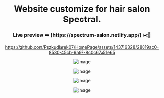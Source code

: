 
<div align="center">

<h1>   Website customize for hair salon Spectral. </h1> 

<h3>   Live preview ➡️  (https://spectrum-salon.netlify.app/) ✂️🪮 </h3>

https://github.com/Pszkudlarek07/HomePage/assets/143716328/28019ac0-8530-45cb-9a97-8c0c67a51e65

![image](https://github.com/Pszkudlarek07/HomePage/assets/143716328/1b25e47d-6f8b-4a23-ac5d-bfc9f561a624)

![image](https://github.com/Pszkudlarek07/HomePage/assets/143716328/b878ecde-509b-4339-b469-41b6dd8978ac)

![image](https://github.com/Pszkudlarek07/HomePage/assets/143716328/b45f341e-8248-47b5-b89d-d96f8d091835)

![image](https://github.com/Pszkudlarek07/Hair-salon-website/assets/143716328/dad230c9-158a-4e40-b71f-8e6c60e01a9e)




</div>
